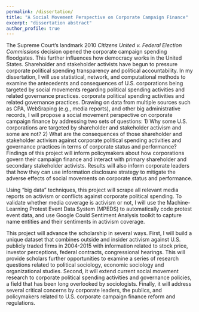 ```yaml
---
permalink: /dissertation/
title: "A Social Movement Perspective on Corporate Campaign Finance"
excerpt: "dissertation abstract"
author_profile: true
---
```


The Supreme Court’s landmark 2010 *Citizens United v. Federal Election Commissions* decision opened the corporate campaign spending floodgates. This further influences how democracy works in the United States. Shareholder and stakeholder activists have begun to pressure corporate political spending transparency and political accountability. In my dissertation, I will use statistical, network, and computational methods to examine the antecedents and consequences of U.S. corporations being targeted by social movements regarding political spending activities and related governance practices. corporate political spending activities and related governance practices. Drawing on data from multiple sources such as CPA, WebSraping (e.g., media reports), and other big administrative records, I will propose a social movement perspective on corporate campaign finance by addressing two sets of questions: 1) Why some U.S. corporations are targeted by shareholder and stakeholder activism and some are not? 2) What are the consequences of those shareholder and stakeholder activism against corporate political spending activities and governance practices in terms of corporate status and performance? Findings of this project will inform policymakers about how corporations govern their campaign finance and interact with primary shareholder and secondary stakeholder activists. Results will also inform corporate leaders that how they can use information disclosure strategy to mitigate the adverse effects of social movements on corporate status and performance.

Using “big data” techniques, this project will scrape all relevant media reports on activism or conflicts against corporate political spending. To validate whether media coverage is activism or not, I will use the Machine-Learning Protest Event Data System (MPEDS) to automatically code protest event data, and use Google Could Sentiment Analysis toolkit to capture name entities and their sentiments in activism coverage.

This project will advance the scholarship in several ways. First, I will build a unique dataset that combines outside and insider activism against U.S. publicly traded firms in 2004-2015 with information related to stock price, investor perceptions, federal contracts, congressional hearings. This will provide scholars further opportunities to examine a series of research questions related to political sociology, economic sociology and organizational studies. Second, it will extend current social movement research to corporate political spending activities and governance policies, a field that has been long overlooked by sociologists. Finally, it will address several critical concerns by corporate leaders, the publics, and policymakers related to U.S. corporate campaign finance reform and regulations.
